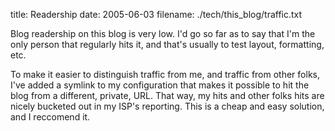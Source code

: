title: Readership
date: 2005-06-03
filename: ./tech/this_blog/traffic.txt

Blog readership on this blog is very low.  I'd go so far as to say
that I'm the only person that regularly hits it, and that's usually to
test layout, formatting, etc.

To make it easier to distinguish traffic from me, and traffic from
other folks, I've added a symlink to my configuration that makes it
possible to hit the blog from a different, private, URL. That way, my
hits and other folks hits are nicely bucketed out in my ISP's
reporting. This is a cheap and easy solution, and I reccomend it.
